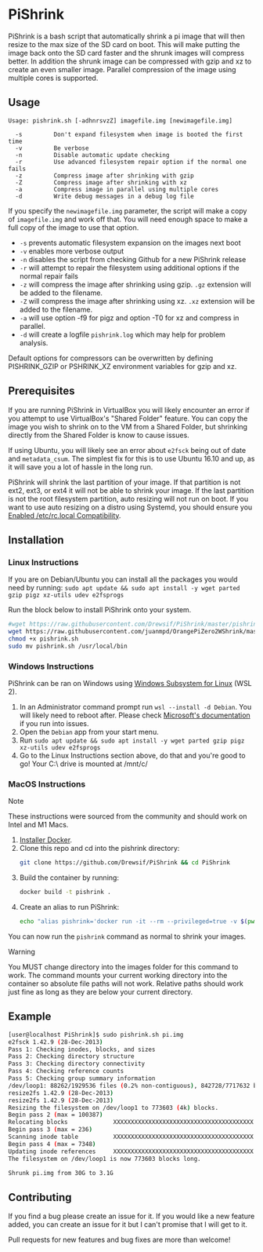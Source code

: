 
# PiShrink #

PiShrink is a bash script that automatically shrink a pi image that will then resize to the max size of the SD card on boot. This will make putting the image back onto the SD card faster and the shrunk images will compress better.
In addition the shrunk image can be compressed with gzip and xz to create an even smaller image. Parallel compression of the image
using multiple cores is supported.

## Usage ##

```text
Usage: pishrink.sh [-adhnrsvzZ] imagefile.img [newimagefile.img]

  -s         Don't expand filesystem when image is booted the first time
  -v         Be verbose
  -n         Disable automatic update checking
  -r         Use advanced filesystem repair option if the normal one fails
  -z         Compress image after shrinking with gzip
  -Z         Compress image after shrinking with xz
  -a         Compress image in parallel using multiple cores
  -d         Write debug messages in a debug log file
```

If you specify the `newimagefile.img` parameter, the script will make a copy of `imagefile.img` and work off that. You will need enough space to make a full copy of the image to use that option.

* `-s` prevents automatic filesystem expansion on the images next boot
* `-v` enables more verbose output
* `-n` disables the script from checking Github for a new PiShrink release
* `-r` will attempt to repair the filesystem using additional options if the normal repair fails
* `-z` will compress the image after shrinking using gzip. `.gz` extension will be added to the filename.
* `-Z` will compress the image after shrinking using xz. `.xz` extension will be added to the filename.
* `-a` will use option -f9 for pigz and option -T0 for xz and compress in parallel.
* `-d` will create a logfile `pishrink.log` which may help for problem analysis.

Default options for compressors can be overwritten by defining PISHRINK_GZIP or PSHRINK_XZ environment variables for gzip and xz.

## Prerequisites ##

If you are running PiShrink in VirtualBox you will likely encounter an error if you
attempt to use VirtualBox's "Shared Folder" feature. You can copy the image you wish to
shrink on to the VM from a Shared Folder, but shrinking directly from the Shared Folder
is know to cause issues.

If using Ubuntu, you will likely see an error about `e2fsck` being out of date and `metadata_csum`. The simplest fix for this is to use Ubuntu 16.10 and up, as it will save you a lot of hassle in the long run.

PiShrink will shrink the last partition of your image. If that partition is not ext2, ext3, or ext4 it will not be able to shrink your image.
If the last partition is not the root filesystem partition, auto resizing will not run on boot.
If you want to use auto resizing on a distro using Systemd, you should ensure you [Enabled /etc/rc.local Compatibility](https://www.linuxbabe.com/linux-server/how-to-enable-etcrc-local-with-systemd).

## Installation ##

### Linux Instructions ###

If you are on Debian/Ubuntu you can install all the packages you would need by running: `sudo apt update && sudo apt install -y wget parted gzip pigz xz-utils udev e2fsprogs`

Run the block below to install PiShrink onto your system.

```bash
#wget https://raw.githubusercontent.com/Drewsif/PiShrink/master/pishrink.sh
wget https://raw.githubusercontent.com/juanmpd/OrangePiZero2WShrink/master/pishrink.sh
chmod +x pishrink.sh
sudo mv pishrink.sh /usr/local/bin
```

### Windows Instructions ###

PiShrink can be ran on Windows using [Windows Subsystem for Linux](https://learn.microsoft.com/en-us/windows/wsl/about) (WSL 2).

1. In an Administrator command prompt run `wsl --install -d Debian`. You will likely need to reboot after. Please check [Microsoft's documentation](https://learn.microsoft.com/en-us/windows/wsl/install) if you run into issues.
2. Open the `Debian` app from your start menu.
3. Run `sudo apt update && sudo apt install -y wget parted gzip pigz xz-utils udev e2fsprogs`
4. Go to the Linux Instructions section above, do that and you're good to go! Your C:\ drive is mounted at /mnt/c/

### MacOS Instructions ###

> [!NOTE]
> These instructions were sourced from the community and should work on Intel and M1 Macs.

1. [Installer Docker](https://docs.docker.com/docker-for-mac/install/).
2. Clone this repo and cd into the pishrink directory:
   ```bash
   git clone https://github.com/Drewsif/PiShrink && cd PiShrink
   ```
4. Build the container by running:
   ```bash
   docker build -t pishrink .
   ```
6. Create an alias to run PiShrink:
   ```bash
   echo "alias pishrink='docker run -it --rm --privileged=true -v $(pwd):/workdir pishrink'" >> ~/.bashrc && source ~/.bashrc
   ```

You can now run the `pishrink` command as normal to shrink your images.

> [!WARNING]  
> You MUST change directory into the images folder for this command to work. The command mounts your current working directory into the container so absolute file paths will not work. Relative paths should work just fine as long as they are below your current directory.

## Example ##

```bash
[user@localhost PiShrink]$ sudo pishrink.sh pi.img
e2fsck 1.42.9 (28-Dec-2013)
Pass 1: Checking inodes, blocks, and sizes
Pass 2: Checking directory structure
Pass 3: Checking directory connectivity
Pass 4: Checking reference counts
Pass 5: Checking group summary information
/dev/loop1: 88262/1929536 files (0.2% non-contiguous), 842728/7717632 blocks
resize2fs 1.42.9 (28-Dec-2013)
resize2fs 1.42.9 (28-Dec-2013)
Resizing the filesystem on /dev/loop1 to 773603 (4k) blocks.
Begin pass 2 (max = 100387)
Relocating blocks             XXXXXXXXXXXXXXXXXXXXXXXXXXXXXXXXXXXXXXXX
Begin pass 3 (max = 236)
Scanning inode table          XXXXXXXXXXXXXXXXXXXXXXXXXXXXXXXXXXXXXXXX
Begin pass 4 (max = 7348)
Updating inode references     XXXXXXXXXXXXXXXXXXXXXXXXXXXXXXXXXXXXXXXX
The filesystem on /dev/loop1 is now 773603 blocks long.

Shrunk pi.img from 30G to 3.1G
```

## Contributing ##

If you find a bug please create an issue for it. If you would like a new feature added, you can create an issue for it but I can't promise that I will get to it.

Pull requests for new features and bug fixes are more than welcome!

